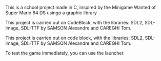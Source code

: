 This is a school project made in C, inspired by the Minigame Wanted of Super Mario 64 DS usingo a graphic library

This project is carried out on CodeBlock, with the libraries: SDL2, SDL-Image, SDL-TTF by SAMSON Alexandre and CAREGHI Tom.

This project is carried out on code block, with the libraries: SDL2, SDL-Image, SDL-TTF by SAMSON Alexandre and CAREGHI Tom.

To test the game immediately, you can use the launcher.
